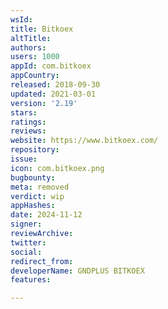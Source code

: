 ```yaml
---
wsId: 
title: Bitkoex
altTitle: 
authors: 
users: 1000
appId: com.bitkoex
appCountry: 
released: 2018-09-30
updated: 2021-03-01
version: '2.19'
stars: 
ratings: 
reviews: 
website: https://www.bitkoex.com/
repository: 
issue: 
icon: com.bitkoex.png
bugbounty: 
meta: removed
verdict: wip
appHashes: 
date: 2024-11-12
signer: 
reviewArchive: 
twitter: 
social: 
redirect_from: 
developerName: GNDPLUS BITKOEX
features: 

---
```


